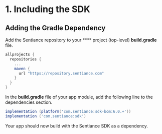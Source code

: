 # 1. Including the SDK

## Adding the Gradle Dependency

Add the Sentiance repository to your **** project (top-level) **build.gradle** file.

```groovy
allprojects {
  repositories {
    ...
    maven {
      url "https://repository.sentiance.com"
    }
  }
}
```

In the **build.gradle** file of your app module, add the following line to the dependencies section.

```groovy
implementation (platform('com.sentiance:sdk-bom:6.0.+'))
implementation ('com.sentiance:sdk')
```

Your app should now build with the Sentiance SDK as a dependency.
